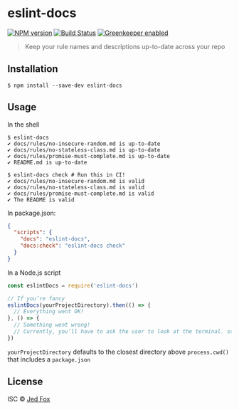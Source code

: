 # eslint-docs

[![NPM version](https://img.shields.io/npm/v/eslint-docs.svg?style=flat-square)](https://npmjs.org/package/eslint-docs)
[![Build Status](https://img.shields.io/travis/j-f1/eslint-docs/master.svg?style=flat-square)](https://travis-ci.org/j-f1/eslint-docs)
[![Greenkeeper enabled](https://img.shields.io/badge/greenkeeper-enabled-00c775.svg?style=flat-square)](https://greenkeeper.io/)

> Keep your rule names and descriptions up-to-date across your repo

## Installation

```shellsession
$ npm install --save-dev eslint-docs
```

## Usage

In the shell

```shellsession
$ eslint-docs
✔ docs/rules/no-insecure-random.md is up-to-date
✔ docs/rules/no-stateless-class.md is up-to-date
✔ docs/rules/promise-must-complete.md is up-to-date
✔ README.md is up-to-date

$ eslint-docs check # Run this in CI!
✔ docs/rules/no-insecure-random.md is valid
✔ docs/rules/no-stateless-class.md is valid
✔ docs/rules/promise-must-complete.md is valid
✔ The README is valid
```

In package.json:

```json
{
  "scripts": {
    "docs": "eslint-docs",
    "docs:check": "eslint-docs check"
  }
}
```

In a Node.js script

```js
const eslintDocs = require('eslint-docs')

// If you’re fancy
eslintDocs(yourProjectDirectory).then(() => {
  // Everything went OK!
}, () => {
  // Something went wrong!
  // Currently, you’ll have to ask the user to look at the terminal. sorry :(
})

```

`yourProjectDirectory` defaults to the closest directory above `process.cwd()`
that includes a `package.json`


## License

ISC © [Jed Fox](https://j-f1.github.io)
